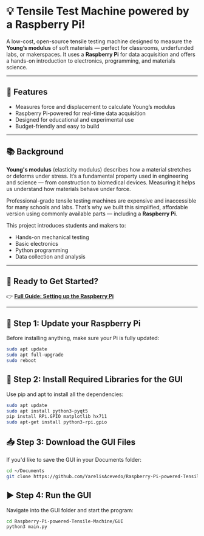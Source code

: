 # 💡 Tensile Test Machine powered by a Raspberry Pi!

A low-cost, open-source tensile testing machine designed to measure the **Young’s modulus** of soft materials — perfect for classrooms, underfunded labs, or makerspaces. It uses a **Raspberry Pi** for data acquisition and offers a hands-on introduction to electronics, programming, and materials science.

---

## 🔧 Features

- Measures force and displacement to calculate Young’s modulus  
- Raspberry Pi-powered for real-time data acquisition  
- Designed for educational and experimental use  
- Budget-friendly and easy to build  

---

## 📚 Background

**Young's modulus** (elasticity modulus) describes how a material stretches or deforms under stress. It’s a fundamental property used in engineering and science — from construction to biomedical devices. Measuring it helps us understand how materials behave under force.

Professional-grade tensile testing machines are expensive and inaccessible for many schools and labs. That’s why we built this simplified, affordable version using commonly available parts — including a **Raspberry Pi**.

This project introduces students and makers to:
- Hands-on mechanical testing  
- Basic electronics  
- Python programming  
- Data collection and analysis  

---

## 🚀 Ready to Get Started?

👉 **[Full Guide: Setting up the Raspberry Pi](https://yarelisacevedo.github.io/Raspberry-Pi-powered-Tensile-Machine/)**

---

## 🔌 Step 1: Update your Raspberry Pi

Before installing anything, make sure your Pi is fully updated:

```bash
sudo apt update
sudo apt full-upgrade
sudo reboot
```

## 🧰 Step 2: Install Required Libraries for the GUI

Use pip and apt to install all the dependencies:

```bash
sudo apt update
sudo apt install python3-pyqt5
pip install RPi.GPIO matplotlib hx711
sudo apt-get install python3-rpi.gpio
```

## 📥 Step 3: Download the GUI Files

If you'd like to save the GUI in your Documents folder:

```bash
cd ~/Documents
git clone https://github.com/YarelisAcevedo/Raspberry-Pi-powered-Tensile-Machine.git
```

## ▶️ Step 4: Run the GUI

Navigate into the GUI folder and start the program:

```bash
cd Raspberry-Pi-powered-Tensile-Machine/GUI
python3 main.py
```

